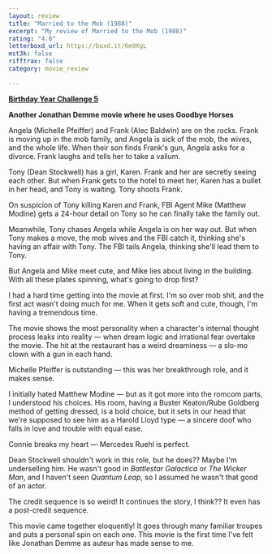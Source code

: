 ```yaml
---
layout: review
title: "Married to the Mob (1988)"
excerpt: "My review of Married to the Mob (1988)"
rating: "4.0"
letterboxd_url: https://boxd.it/6m9XgL
mst3k: false
rifftrax: false
category: movie_review

---
```


<a href="https://boxd.it/sWI7Y" rel="nofollow"><b>Birthday Year Challenge 5</b></a>

<b>Another Jonathan Demme movie where he uses Goodbye Horses</b>

Angela (Michelle Pfeiffer) and Frank (Alec Baldwin) are on the rocks. Frank is moving up in the mob family, and Angela is sick of the mob, the wives, and the whole life. When their son finds Frank's gun, Angela asks for a divorce. Frank laughs and tells her to take a valium.

Tony (Dean Stockwell) has a girl, Karen. Frank and her are secretly seeing each other. But when Frank gets to the hotel to meet her, Karen has a bullet in her head, and Tony is waiting. Tony shoots Frank.

On suspicion of Tony killing Karen and Frank, FBI Agent Mike (Matthew Modine) gets a 24-hour detail on Tony so he can finally take the family out.

Meanwhile, Tony chases Angela while Angela is on her way out. But when Tony makes a move, the mob wives and the FBI catch it, thinking she's having an affair with Tony. The FBI tails Angela, thinking she'll lead them to Tony.

But Angela and Mike meet cute, and Mike lies about living in the building. With all these plates spinning, what's going to drop first?

I had a hard time getting into the movie at first. I'm so over mob shit, and the first act wasn't doing much for me. When it gets soft and cute, though, I'm having a tremendous time.  

The movie shows the most personality when a character's internal thought process leaks into reality — when dream logic and irrational fear overtake the movie. The hit at the restaurant has a weird dreaminess — a slo-mo clown with a gun in each hand.

Michelle Pfeiffer is outstanding — this was her breakthrough role, and it makes sense. 

I initially hated Matthew Modine — but as it got more into the romcom parts, I understood his choices. His room, having a Buster Keaton/Rube Goldberg method of getting dressed, is a bold choice, but it sets in our head that we're supposed to see him as a Harold Lloyd type — a sincere doof who falls in love and trouble with equal ease.

Connie breaks my heart — Mercedes Ruehl is perfect.

Dean Stockwell shouldn't work in this role, but he does?? Maybe I'm underselling him. He wasn't good in <i>Battlestar Galactica</i> or <i>The Wicker Man</i>, and I haven't seen <i>Quantum Leap</i>, so I assumed he wasn't that good of an actor.

The credit sequence is so weird! It continues the story, I think?? It even has a post-credit sequence.

This movie came together eloquently! It goes through many familiar troupes and puts a personal spin on each one. This movie is the first time I've felt like Jonathan Demme as auteur has made sense to me.